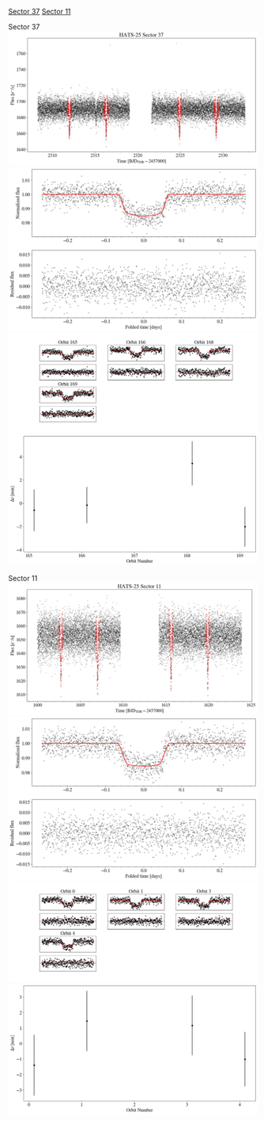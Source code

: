 [Sector 37](#sector37)
[Sector 11](#sector11)

<a name = "sector37"></a>
Sector 37
![alt text](/tt/HATS-25_Sector_37/HATS-25_Sector_37_a_TimeSeries.png)
![alt text](/tt/HATS-25_Sector_37/HATS-25_Sector_37_b_FoldedLightCurve.png)
![alt text](/tt/HATS-25_Sector_37/HATS-25_Sector_37_b_IndividualTransitsWithFit.png)
![alt text](/tt/HATS-25_Sector_37/HATS-25_Sector_37_c_TimingResiduals.png)

<a name = "sector11"></a>
Sector 11
![alt text](/tt/HATS-25_Sector_11/HATS-25_Sector_11_a_TimeSeries.png)
![alt text](/tt/HATS-25_Sector_11/HATS-25_Sector_11_b_FoldedLightCurve.png)
![alt text](/tt/HATS-25_Sector_11/HATS-25_Sector_11_b_IndividualTransitsWithFit.png)
![alt text](/tt/HATS-25_Sector_11/HATS-25_Sector_11_c_TimingResiduals.png)

